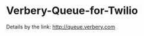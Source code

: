 # Verbery-Queue-for-Twilio

Details by the link:
<a href="http://queue.verbery.com">http://queue.verbery.com</a>
